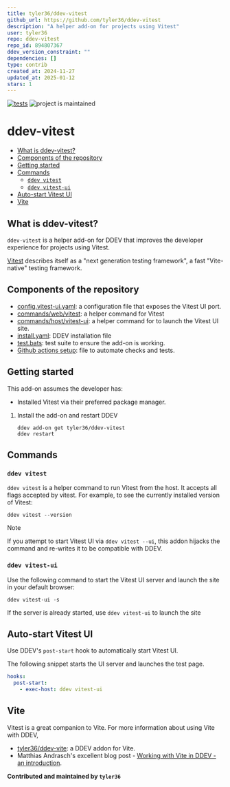 ```yaml
---
title: tyler36/ddev-vitest
github_url: https://github.com/tyler36/ddev-vitest
description: "A helper add-on for projects using Vitest"
user: tyler36
repo: ddev-vitest
repo_id: 894807367
ddev_version_constraint: ""
dependencies: []
type: contrib
created_at: 2024-11-27
updated_at: 2025-01-12
stars: 1
---
```


[![tests](https://github.com/tyler36/ddev-vitest/actions/workflows/tests.yml/badge.svg)](https://github.com/tyler36/ddev-vitest/actions/workflows/tests.yml) ![project is maintained](https://img.shields.io/maintenance/yes/2024.svg)

# ddev-vitest <!-- omit in toc -->

- [What is ddev-vitest?](#what-is-ddev-vitest)
- [Components of the repository](#components-of-the-repository)
- [Getting started](#getting-started)
- [Commands](#commands)
  - [`ddev vitest`](#ddev-vitest)
  - [`ddev vitest-ui`](#ddev-vitest-ui)
- [Auto-start Vitest UI](#auto-start-vitest-ui)
- [Vite](#vite)

## What is ddev-vitest?

`ddev-vitest` is a helper add-on for DDEV that improves the developer experience for projects using Vitest.

[Vitest](https://vitest.dev/) describes itself as a "next generation testing framework", a fast "Vite-native" testing framework.

## Components of the repository

- [config.vitest-ui.yaml](https://github.com/tyler36/ddev-vitest/blob/main/config.vitest-ui.yaml): a configuration file that exposes the Vitest UI port.
- [commands/web/vitest](https://github.com/tyler36/ddev-vitest/blob/main/commands/web/vitest): a helper command for Vitest
- [commands/host/vitest-ui](https://github.com/tyler36/ddev-vitest/blob/main/commands/host/vitest-ui): a helper command for to launch the Vitest UI site.
- [install.yaml](https://github.com/tyler36/ddev-vitest/blob/main/install.yaml): DDEV installation file
- [test.bats](tests/test.bats): test suite to ensure the add-on is working.
- [Github actions setup](https://github.com/tyler36/ddev-vitest/blob/main/.github/workflows/tests.yml): file to automate checks and tests.

## Getting started

This add-on assumes the developer has:

- Installed Vitest via their preferred package manager.

1. Install the add-on and restart DDEV

   ```shell
   ddev add-on get tyler36/ddev-vitest
   ddev restart
   ```

## Commands

### `ddev vitest`

`ddev vitest` is a helper command to run Vitest from the host.
It accepts all flags accepted by vitest.
For example, to see the currently installed version of Vitest:

  ```shell
  ddev vitest --version
  ```

> [!NOTE]
> If you attempt to start Vitest UI via `ddev vitest --ui`, this addon hijacks the command and re-writes it to be compatible with DDEV.

### `ddev vitest-ui`

Use the following command to start the Vitest UI server and launch the site in your default browser:

```shell
ddev vitest-ui -s
```

If the server is already started, use `ddev vitest-ui` to launch the site

## Auto-start Vitest UI

Use DDEV's `post-start` hook to automatically start Vitest UI.

The following snippet starts the UI server and launches the test page.

```yaml
hooks:
  post-start:
    - exec-host: ddev vitest-ui
```

## Vite

Vitest is a great companion to Vite.
For more information about using Vite with DDEV,

- [tyler36/ddev-vite](https://github.com/tyler36/ddev-vite): a DDEV addon for Vite.
- Matthias Andrasch's excellent blog post - [Working with Vite in DDEV - an introduction](https://ddev.com/blog/working-with-vite-in-ddev/).

**Contributed and maintained by `tyler36`**
